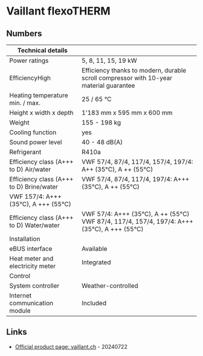 # Vaillant flexoTHERM

## Numbers

| Technical details | |
| --- | --- |
| Power ratings |  5, 8, 11, 15, 19 kW |
| EfficiencyHigh | Efficiency thanks to modern, durable scroll compressor with 10-year material guarantee |
| Heating temperature min. / max. | 25 / 65 °C |
| Height x width x depth | 1'183 mm x 595 mm x 600 mm |
| Weight | 155 - 198 kg |
| Cooling function | yes |
| Sound power level | 40 - 48 dB(A) |
| Refrigerant | R410a |
| Efficiency class (A+++ to D) Air/water | VWF 57/4, 87/4, 117/4, 157/4, 197/4: A++ (35°C), A ++ (55°C) |
| Efficiency class (A+++ to D) Brine/water | VWF 57/4, 87/4, 117/4, 197/4: A+++ (35°C), A ++ (55°C)
VWF 157/4: A+++ (35°C), A +++ (55°C) |
| Efficiency class (A+++ to D) Water/water | VWF 57/4: A+++ (35°C), A ++ (55°C) VWF 87/4, 117/4, 157/4, 197/4: A+++ (35°C), A +++ (55°C) |
| Installation | |
| eBUS interface | Available |
| Heat meter and electricity meter | Integrated |
| Control | |
| System controller | Weather-controlled |
| Internet communication module | Included |

## Links

* [Official product page: vaillant.ch](https://www.vaillant.ch/privatkunden/produkte/warmepumpen-flexotherm-exclusive-vwf-13312.html) - 20240722
